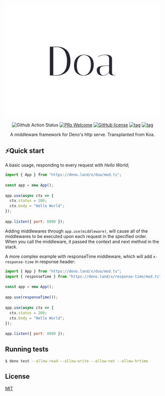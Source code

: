 <div align="center">

<img src="/docs/logo.png" alt="Doa middleware framework for deno"/>

![Github Action Status](https://github.com/JohannLai/doa/workflows/build/badge.svg)
[![PRs Welcome](https://img.shields.io/badge/PRs-welcome-brightgreen.svg?style=flat-square)](http://makeapullrequest.com)
[![GitHub license](https://img.shields.io/github/license/JohannLai/doa)](https://github.com/JohannLai/doa/blob/master/LICENSE)
[![tag](https://img.shields.io/badge/deno->=1.1.3-green.svg)](https://github.com/denoland/deno)
[![tag](https://img.shields.io/badge/std-0.59.0-green.svg)](https://github.com/denoland/deno)

A middleware framework for Deno's http serve. Transplanted from Koa.

</div>

## ⚡️Quick start

A basic usage, responding to every request with *Hello World*;

```js
import { App } from "https://deno.land/x/doa/mod.ts";

const app = new App();

app.use(async ctx => {
  ctx.status = 200;
  ctx.body = "Hello World";
});

app.listen({ port: 8000 });
```

Adding middlewares through `app.use(middleware)`, will cause all of the middlewares to be executed upon each request in the specified order. When you call the middleware, it passed the context and next method in the stack.

A more complex example with responseTime middleware, which will add `x-response-time` in response header:

```js
import { App } from "https://deno.land/x/doa/mod.ts";
import { responseTime } from "https://deno.land/x/response-time/mod.ts";

const app = new App();

app.use(responseTime());

app.use(async ctx => {
  ctx.status = 200;
  ctx.body = "Hello World";
});

app.listen({ port: 8000 });

```

## Running tests

```bash
$ deno test --allow-read --allow-write --allow-net --allow-hrtime  
```

## License

[MIT](https://github.com/JohannLai/doa/blob/master/LICENSE)
